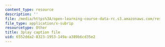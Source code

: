 ```yaml
---
content_type: resource
description: ''
file: /media/https%3A/open-learning-course-data-rc.s3.amazonaws.com/res-10-001-making-science-and-engineering-pictures-a-practical-guide-to-presenting-your-work-spring-2016/6552dda283231953149aa389b6cd35e2_6tAfLDGm9kA.srt
file_type: application/x-subrip
resourcetype: Other
title: 3play caption file
uid: 6552dda2-8323-1953-149a-a389b6cd35e2
---
```

